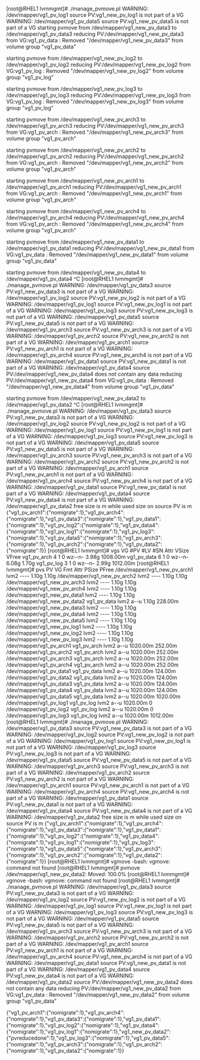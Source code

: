 [root@RHEL1 lvmmgmt]# ./manage_pvmove.pl
WARNING: /dev/mapper/vg1_pv_log1 source PV:vg1_new_pv_log1 is not part of a VG
WARNING: /dev/mapper/vg1_pv_data5 source PV:vg1_new_pv_data5 is not part of a VG
starting pvmove from /dev/mapper/vg1_new_pv_data3 to /dev/mapper/vg1_pv_data3
reducing PV:/dev/mapper/vg1_new_pv_data3 from VG:vg1_pv_data :  Removed "/dev/mapper/vg1_new_pv_data3" from volume group "vg1_pv_data"

starting pvmove from /dev/mapper/vg1_new_pv_log2 to /dev/mapper/vg1_pv_log2
reducing PV:/dev/mapper/vg1_new_pv_log2 from VG:vg1_pv_log :  Removed "/dev/mapper/vg1_new_pv_log2" from volume group "vg1_pv_log"

starting pvmove from /dev/mapper/vg1_new_pv_log3 to /dev/mapper/vg1_pv_log3
reducing PV:/dev/mapper/vg1_new_pv_log3 from VG:vg1_pv_log :  Removed "/dev/mapper/vg1_new_pv_log3" from volume group "vg1_pv_log"

starting pvmove from /dev/mapper/vg1_new_pv_arch3 to /dev/mapper/vg1_pv_arch3
reducing PV:/dev/mapper/vg1_new_pv_arch3 from VG:vg1_pv_arch :  Removed "/dev/mapper/vg1_new_pv_arch3" from volume group "vg1_pv_arch"

starting pvmove from /dev/mapper/vg1_new_pv_arch2 to /dev/mapper/vg1_pv_arch2
reducing PV:/dev/mapper/vg1_new_pv_arch2 from VG:vg1_pv_arch :  Removed "/dev/mapper/vg1_new_pv_arch2" from volume group "vg1_pv_arch"

starting pvmove from /dev/mapper/vg1_new_pv_arch1 to /dev/mapper/vg1_pv_arch1
reducing PV:/dev/mapper/vg1_new_pv_arch1 from VG:vg1_pv_arch :  Removed "/dev/mapper/vg1_new_pv_arch1" from volume group "vg1_pv_arch"

starting pvmove from /dev/mapper/vg1_new_pv_arch4 to /dev/mapper/vg1_pv_arch4
reducing PV:/dev/mapper/vg1_new_pv_arch4 from VG:vg1_pv_arch :  Removed "/dev/mapper/vg1_new_pv_arch4" from volume group "vg1_pv_arch"

starting pvmove from /dev/mapper/vg1_new_pv_data1 to /dev/mapper/vg1_pv_data1
reducing PV:/dev/mapper/vg1_new_pv_data1 from VG:vg1_pv_data :  Removed "/dev/mapper/vg1_new_pv_data1" from volume group "vg1_pv_data"

starting pvmove from /dev/mapper/vg1_new_pv_data4 to /dev/mapper/vg1_pv_data4
^C
[root@RHEL1 lvmmgmt]# ./manage_pvmove.pl
WARNING: /dev/mapper/vg1_pv_data3 source PV:vg1_new_pv_data3 is not part of a VG
WARNING: /dev/mapper/vg1_pv_log2 source PV:vg1_new_pv_log2 is not part of a VG
WARNING: /dev/mapper/vg1_pv_log1 source PV:vg1_new_pv_log1 is not part of a VG
WARNING: /dev/mapper/vg1_pv_log3 source PV:vg1_new_pv_log3 is not part of a VG
WARNING: /dev/mapper/vg1_pv_data5 source PV:vg1_new_pv_data5 is not part of a VG
WARNING: /dev/mapper/vg1_pv_arch3 source PV:vg1_new_pv_arch3 is not part of a VG
WARNING: /dev/mapper/vg1_pv_arch2 source PV:vg1_new_pv_arch2 is not part of a VG
WARNING: /dev/mapper/vg1_pv_arch1 source PV:vg1_new_pv_arch1 is not part of a VG
WARNING: /dev/mapper/vg1_pv_arch4 source PV:vg1_new_pv_arch4 is not part of a VG
WARNING: /dev/mapper/vg1_pv_data1 source PV:vg1_new_pv_data1 is not part of a VG
WARNING: /dev/mapper/vg1_pv_data4 source PV:/dev/mapper/vg1_new_pv_data4 does not contain any data
reducing PV:/dev/mapper/vg1_new_pv_data4 from VG:vg1_pv_data :  Removed "/dev/mapper/vg1_new_pv_data4" from volume group "vg1_pv_data"

starting pvmove from /dev/mapper/vg1_new_pv_data2 to /dev/mapper/vg1_pv_data2
^C
[root@RHEL1 lvmmgmt]# ./manage_pvmove.pl
WARNING: /dev/mapper/vg1_pv_data3 source PV:vg1_new_pv_data3 is not part of a VG
WARNING: /dev/mapper/vg1_pv_log2 source PV:vg1_new_pv_log2 is not part of a VG
WARNING: /dev/mapper/vg1_pv_log1 source PV:vg1_new_pv_log1 is not part of a VG
WARNING: /dev/mapper/vg1_pv_log3 source PV:vg1_new_pv_log3 is not part of a VG
WARNING: /dev/mapper/vg1_pv_data5 source PV:vg1_new_pv_data5 is not part of a VG
WARNING: /dev/mapper/vg1_pv_arch3 source PV:vg1_new_pv_arch3 is not part of a VG
WARNING: /dev/mapper/vg1_pv_arch2 source PV:vg1_new_pv_arch2 is not part of a VG
WARNING: /dev/mapper/vg1_pv_arch1 source PV:vg1_new_pv_arch1 is not part of a VG
WARNING: /dev/mapper/vg1_pv_arch4 source PV:vg1_new_pv_arch4 is not part of a VG
WARNING: /dev/mapper/vg1_pv_data1 source PV:vg1_new_pv_data1 is not part of a VG
WARNING: /dev/mapper/vg1_pv_data4 source PV:vg1_new_pv_data4 is not part of a VG
WARNING: /dev/mapper/vg1_pv_data2 free size is m while used size on source PV is m
 {"vg1_pv_arch1":{"nomigrate":1},"vg1_pv_arch4":{"nomigrate":1},"vg1_pv_data3":{"nomigrate":1},"vg1_pv_data1":{"nomigrate":1},"vg1_pv_log2":{"nomigrate":1},"vg1_pv_data4":{"nomigrate":1},"vg1_pv_log1":{"nomigrate":1},"vg1_pv_log3":{"nomigrate":1},"vg1_pv_data5":{"nomigrate":1},"vg1_pv_arch3":{"nomigrate":1},"vg1_pv_arch2":{"nomigrate":1},"vg1_pv_data2":{"nomigrate":1}}
[root@RHEL1 lvmmgmt]# vgs
  VG          #PV #LV #SN Attr   VSize VFree
  vg1_pv_arch   4   1   0 wz--n- 3.98g 1008.00m
  vg1_pv_data   6   1   0 wz--n- 6.08g    1.70g
  vg1_pv_log    3   1   0 wz--n- 2.99g 1012.00m
[root@RHEL1 lvmmgmt]# pvs
  PV                           VG          Fmt  Attr PSize    PFree
  /dev/mapper/vg1_new_pv_arch1             lvm2 ----    1.10g    1.10g
  /dev/mapper/vg1_new_pv_arch2             lvm2 ----    1.10g    1.10g
  /dev/mapper/vg1_new_pv_arch3             lvm2 ----    1.10g    1.10g
  /dev/mapper/vg1_new_pv_arch4             lvm2 ----    1.10g    1.10g
  /dev/mapper/vg1_new_pv_data1             lvm2 ----    1.10g    1.10g
  /dev/mapper/vg1_new_pv_data2 vg1_pv_data lvm2 a--u    1.10g  228.00m
  /dev/mapper/vg1_new_pv_data3             lvm2 ----    1.10g    1.10g
  /dev/mapper/vg1_new_pv_data4             lvm2 ----    1.10g    1.10g
  /dev/mapper/vg1_new_pv_data5             lvm2 ----    1.10g    1.10g
  /dev/mapper/vg1_new_pv_log1              lvm2 ----    1.10g    1.10g
  /dev/mapper/vg1_new_pv_log2              lvm2 ----    1.10g    1.10g
  /dev/mapper/vg1_new_pv_log3              lvm2 ----    1.10g    1.10g
  /dev/mapper/vg1_pv_arch1     vg1_pv_arch lvm2 a--u 1020.00m  252.00m
  /dev/mapper/vg1_pv_arch2     vg1_pv_arch lvm2 a--u 1020.00m  252.00m
  /dev/mapper/vg1_pv_arch3     vg1_pv_arch lvm2 a--u 1020.00m  252.00m
  /dev/mapper/vg1_pv_arch4     vg1_pv_arch lvm2 a--u 1020.00m  252.00m
  /dev/mapper/vg1_pv_data1     vg1_pv_data lvm2 a--u 1020.00m  124.00m
  /dev/mapper/vg1_pv_data2     vg1_pv_data lvm2 a--u 1020.00m  124.00m
  /dev/mapper/vg1_pv_data3     vg1_pv_data lvm2 a--u 1020.00m  124.00m
  /dev/mapper/vg1_pv_data4     vg1_pv_data lvm2 a--u 1020.00m  124.00m
  /dev/mapper/vg1_pv_data5     vg1_pv_data lvm2 a--u 1020.00m 1020.00m
  /dev/mapper/vg1_pv_log1      vg1_pv_log  lvm2 a--u 1020.00m       0
  /dev/mapper/vg1_pv_log2      vg1_pv_log  lvm2 a--u 1020.00m       0
  /dev/mapper/vg1_pv_log3      vg1_pv_log  lvm2 a--u 1020.00m 1012.00m
[root@RHEL1 lvmmgmt]# ./manage_pvmove.pl
WARNING: /dev/mapper/vg1_pv_data3 source PV:vg1_new_pv_data3 is not part of a VG
WARNING: /dev/mapper/vg1_pv_log2 source PV:vg1_new_pv_log2 is not part of a VG
WARNING: /dev/mapper/vg1_pv_log1 source PV:vg1_new_pv_log1 is not part of a VG
WARNING: /dev/mapper/vg1_pv_log3 source PV:vg1_new_pv_log3 is not part of a VG
WARNING: /dev/mapper/vg1_pv_data5 source PV:vg1_new_pv_data5 is not part of a VG
WARNING: /dev/mapper/vg1_pv_arch3 source PV:vg1_new_pv_arch3 is not part of a VG
WARNING: /dev/mapper/vg1_pv_arch2 source PV:vg1_new_pv_arch2 is not part of a VG
WARNING: /dev/mapper/vg1_pv_arch1 source PV:vg1_new_pv_arch1 is not part of a VG
WARNING: /dev/mapper/vg1_pv_arch4 source PV:vg1_new_pv_arch4 is not part of a VG
WARNING: /dev/mapper/vg1_pv_data1 source PV:vg1_new_pv_data1 is not part of a VG
WARNING: /dev/mapper/vg1_pv_data4 source PV:vg1_new_pv_data4 is not part of a VG
WARNING: /dev/mapper/vg1_pv_data2 free size is m while used size on source PV is m
 {"vg1_pv_arch1":{"nomigrate":1},"vg1_pv_arch4":{"nomigrate":1},"vg1_pv_data3":{"nomigrate":1},"vg1_pv_data1":{"nomigrate":1},"vg1_pv_log2":{"nomigrate":1},"vg1_pv_data4":{"nomigrate":1},"vg1_pv_log1":{"nomigrate":1},"vg1_pv_log3":{"nomigrate":1},"vg1_pv_data5":{"nomigrate":1},"vg1_pv_arch3":{"nomigrate":1},"vg1_pv_arch2":{"nomigrate":1},"vg1_pv_data2":{"nomigrate":1}}
[root@RHEL1 lvmmgmt]# vgmove
-bash: vgmove: command not found
[root@RHEL1 lvmmgmt]# pvmove
  /dev/mapper/vg1_new_pv_data2: Moved: 100.0%
[root@RHEL1 lvmmgmt]# vgmove
-bash: vgmove: command not found
[root@RHEL1 lvmmgmt]# ./manage_pvmove.pl
WARNING: /dev/mapper/vg1_pv_data3 source PV:vg1_new_pv_data3 is not part of a VG
WARNING: /dev/mapper/vg1_pv_log2 source PV:vg1_new_pv_log2 is not part of a VG
WARNING: /dev/mapper/vg1_pv_log1 source PV:vg1_new_pv_log1 is not part of a VG
WARNING: /dev/mapper/vg1_pv_log3 source PV:vg1_new_pv_log3 is not part of a VG
WARNING: /dev/mapper/vg1_pv_data5 source PV:vg1_new_pv_data5 is not part of a VG
WARNING: /dev/mapper/vg1_pv_arch3 source PV:vg1_new_pv_arch3 is not part of a VG
WARNING: /dev/mapper/vg1_pv_arch2 source PV:vg1_new_pv_arch2 is not part of a VG
WARNING: /dev/mapper/vg1_pv_arch1 source PV:vg1_new_pv_arch1 is not part of a VG
WARNING: /dev/mapper/vg1_pv_arch4 source PV:vg1_new_pv_arch4 is not part of a VG
WARNING: /dev/mapper/vg1_pv_data1 source PV:vg1_new_pv_data1 is not part of a VG
WARNING: /dev/mapper/vg1_pv_data4 source PV:vg1_new_pv_data4 is not part of a VG
WARNING: /dev/mapper/vg1_pv_data2 source PV:/dev/mapper/vg1_new_pv_data2 does not contain any data
reducing PV:/dev/mapper/vg1_new_pv_data2 from VG:vg1_pv_data :  Removed "/dev/mapper/vg1_new_pv_data2" from volume group "vg1_pv_data"

 {"vg1_pv_arch1":{"nomigrate":1},"vg1_pv_arch4":{"nomigrate":1},"vg1_pv_data3":{"nomigrate":1},"vg1_pv_data1":{"nomigrate":1},"vg1_pv_log2":{"nomigrate":1},"vg1_pv_data4":{"nomigrate":1},"vg1_pv_log1":{"nomigrate":1},"vg1_new_pv_data2":{"pvreducedone":1},"vg1_pv_log3":{"nomigrate":1},"vg1_pv_data5":{"nomigrate":1},"vg1_pv_arch3":{"nomigrate":1},"vg1_pv_arch2":{"nomigrate":1},"vg1_pv_data2":{"nomigrate":1}}


